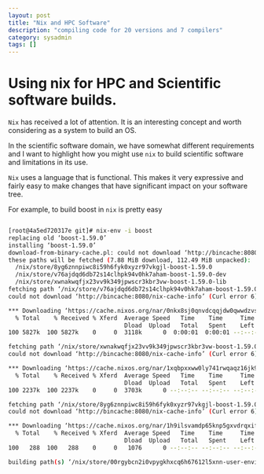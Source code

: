 ```yaml
---
layout: post
title: "Nix and HPC Software"
description: "compiling code for 20 versions and 7 compilers"
category: sysadmin
tags: []
---
```



# Using nix for HPC and Scientific software builds.

`Nix` has received a lot of attention. It is an interesting concept and worth considering as a system to build an OS.

In the scientific software domain, we have somewhat different requirements and I want to highlight how you might use `nix` to build scientific software and limitations in its use.

`Nix` uses a language that is functional. This makes it very expressive and fairly easy to make changes that have significant impact on your software tree.

For example, to build boost in `nix` is pretty easy


```sh

[root@4a5ed720317e git]# nix-env -i boost
replacing old ‘boost-1.59.0’
installing ‘boost-1.59.0’
download-from-binary-cache.pl: could not download ‘http://bincache:8080/nix-cache-info’ (Curl error 6)
these paths will be fetched (7.88 MiB download, 112.49 MiB unpacked):
  /nix/store/8yg6znnpiwc8i59h6fyk0xyzr97vkgjl-boost-1.59.0
  /nix/store/v76ajdqd6db72s14clhpk94v0hk7aham-boost-1.59.0-dev
  /nix/store/xwnakwqfjx23vv9k349jpwscr3kbr3vw-boost-1.59.0-lib
fetching path ‘/nix/store/v76ajdqd6db72s14clhpk94v0hk7aham-boost-1.59.0-dev’...
could not download ‘http://bincache:8080/nix-cache-info’ (Curl error 6)

*** Downloading ‘https://cache.nixos.org/nar/0nkx8sj0qnvdcqqjdw0qwwdzvsar15b7xi4bjca7pjmiz00295iq.nar.xz’ to ‘/nix/store/v76ajdqd6db72s14clhpk94v0hk7aham-boost-1.59.0-dev’...
  % Total    % Received % Xferd  Average Speed   Time    Time     Time  Current
                                 Dload  Upload   Total   Spent    Left  Speed
100 5827k  100 5827k    0     0  3118k      0  0:00:01  0:00:01 --:--:-- 3121k

fetching path ‘/nix/store/xwnakwqfjx23vv9k349jpwscr3kbr3vw-boost-1.59.0-lib’...
could not download ‘http://bincache:8080/nix-cache-info’ (Curl error 6)

*** Downloading ‘https://cache.nixos.org/nar/1xqbpxxww0ly741rwqaqz16jk9027dx51836vpppzh5c45ykhypr.nar.xz’ to ‘/nix/store/xwnakwqfjx23vv9k349jpwscr3kbr3vw-boost-1.59.0-lib’...
  % Total    % Received % Xferd  Average Speed   Time    Time     Time  Current
                                 Dload  Upload   Total   Spent    Left  Speed
100 2237k  100 2237k    0     0  3703k      0 --:--:-- --:--:-- --:--:-- 3704k

fetching path ‘/nix/store/8yg6znnpiwc8i59h6fyk0xyzr97vkgjl-boost-1.59.0’...
could not download ‘http://bincache:8080/nix-cache-info’ (Curl error 6)

*** Downloading ‘https://cache.nixos.org/nar/1h9ilsvamdp65knp5gxvdrqxifxqb9nlrls7aj8dm31vnp2136lh.nar.xz’ to ‘/nix/store/8yg6znnpiwc8i59h6fyk0xyzr97vkgjl-boost-1.59.0’...
  % Total    % Received % Xferd  Average Speed   Time    Time     Time  Current
                                 Dload  Upload   Total   Spent    Left  Speed
100   288  100   288    0     0   1076      0 --:--:-- --:--:-- --:--:--  1082

building path(s) ‘/nix/store/00rgybcn2i0vpygkhxcq6h67612l5xnn-user-environment’

```
